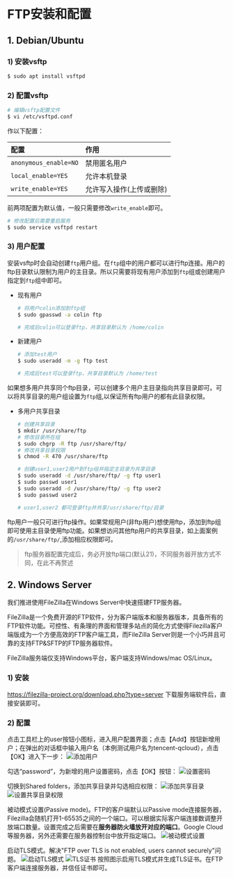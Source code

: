 # FTP安装和配置

## 1. Debian/Ubuntu
### 1) 安装vsftp
``` sh
$ sudo apt install vsftpd
```

### 2) 配置vsftp
```sh
# 编辑vsftp配置文件
$ vi /etc/vsftpd.conf
```
作以下配置：

配置|作用
:-|:-
`anonymous_enable=NO`|禁用匿名用户
`local_enable=YES`|允许本机登录
`write_enable=YES`|允许写入操作(上传或删除)

前两项配置为默认值，一般只需要修改`write_enable`即可。

```sh
# 修改配置后需要重启服务
$ sudo service vsftpd restart
```
### 3) 用户配置
安装vsftp时会自动创建`ftp`用户组。在`ftp`组中的用户都可以进行ftp连接。用户的ftp目录默认限制为用户的主目录。所以只需要将现有用户添加到`ftp`组或创建用户指定到`ftp`组中即可。

* 现有用户

    ```sh
    # 将用户colin添加到ftp组
    $ sudo gpasswd -a colin ftp

    # 完成后colin可以登录ftp，共享目录默认为 /home/colin
    ```

* 新建用户

    ```sh
    # 添加test用户
    $ sudo useradd -m -g ftp test

    # 完成后test可以登录ftp，共享目录默认为 /home/test
    ```

如果想多用户共享同个ftp目录，可以创建多个用户主目录指向共享目录即可。可以将共享目录的用户组设置为`ftp`组,以保证所有ftp用户的都有此目录权限。

* 多用户共享目录

    ```sh
    # 创建共享目录
    $ mkdir /usr/share/ftp
    # 修改目录所在组
    $ sudo chgrp -R ftp /usr/share/ftp/
    # 修改共享目录权限
    $ chmod -R 470 /usr/share/ftp

    # 创建user1,user2用户到ftp组并指定主目录为共享目录
    $ sudo useradd -d /usr/share/ftp/ -g ftp user1
    $ sudo passwd user1
    $ sudo useradd -d /usr/share/ftp/ -g ftp user2
    $ sudo passwd user2
    
    # user1,user2 都可登录ftp并共享/usr/share/ftp/目录
    ```

ftp用户一般只可进行ftp操作。如果常规用户(非ftp用户)想使用ftp，添加到ftp组即可使用主目录使用ftp功能。如果想访问其他ftp用户的共享目录，如上面案例的`/usr/share/ftp/`,添加相应权限即可。

> ftp服务器配置完成后，务必开放ftp端口(默认21)，不同服务器开放方式不同，在此不再赘述


## 2. Windows Server
我们推进使用FileZilla在Windows Server中快速搭建FTP服务器。

FileZilla是一个免费开源的FTP软件，分为客户端版本和服务器版本，具备所有的FTP软件功能。可控性、有条理的界面和管理多站点的简化方式使得Filezilla客户端版成为一个方便高效的FTP客户端工具，而FileZilla Server则是一个小巧并且可靠的支持FTP&SFTP的FTP服务器软件。

FileZilla服务端仅支持Windows平台，客户端支持Windows/mac OS/Linux。
### 1) 安装
https://filezilla-project.org/download.php?type=server 下载服务端软件后，直接安装即可。
### 2) 配置
点击工具栏上的user按钮小图标，进入用户配置界面；点击【Add】按钮新增用户；在弹出的对话框中输入用户名（本例测试用户名为tencent-qcloud），点击【OK】进入下一步：
![添加用户](../img/part2/useradd.png '添加FileZilla用户')

勾选“password”，为新增的用户设置密码，点击【OK】按钮：
![设置密码](../img/part2/passwd.jpg '设置FileZilla用户密码')

切换到Shared folders，添加共享目录并勾选相应权限：
![添加共享目录](../img/choosefolder.jpg '设置FileZilla共享目录')
![设置共享目录权限](../img/part2/setpermission.jpg '设置FileZilla权限')

被动模式设置(Passive mode)。FTP的客户端默认以Passive mode连接服务器，Filezilla会随机打开1-65535之间的一个端口。可以根据实际客户端连接数调整开放端口数量。设置完成之后需要在**服务器防火墙放开对应的端口**。Google Cloud等服务器，另外还需要在服务器控制台中放开指定端口。
![被动模式设置](../img/part2/passive.jpg '设置FileZilla被动模式')

启动TLS模式。解决"FTP over TLS is not enabled, users cannot securely"问题。
![启动TLS模式](../img/part2/tls.jpg '设置TLS模式')
![TLS证书](../img/part2/certification.jpg '生成证书')
按照图示启用TLS模式并生成TLS证书。在FTP客户端连接服务器，并信任证书即可。